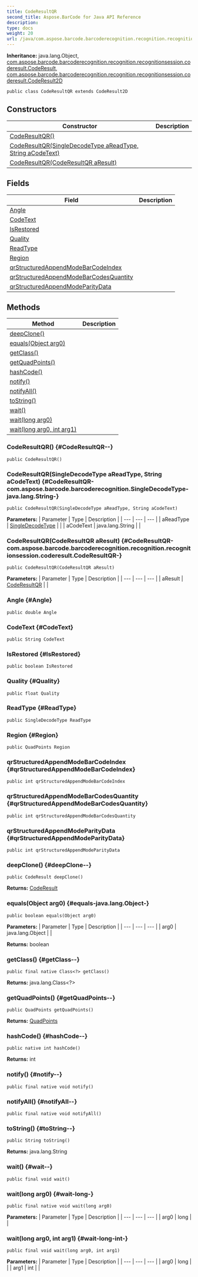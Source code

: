 ```yaml
---
title: CodeResultQR
second_title: Aspose.BarCode for Java API Reference
description: 
type: docs
weight: 20
url: /java/com.aspose.barcode.barcoderecognition.recognition.recognitionsession.coderesult/coderesultqr/
---
```

**Inheritance:**
java.lang.Object, [com.aspose.barcode.barcoderecognition.recognition.recognitionsession.coderesult.CodeResult](../../com.aspose.barcode.barcoderecognition.recognition.recognitionsession.coderesult/coderesult), [com.aspose.barcode.barcoderecognition.recognition.recognitionsession.coderesult.CodeResult2D](../../com.aspose.barcode.barcoderecognition.recognition.recognitionsession.coderesult/coderesult2d)
```
public class CodeResultQR extends CodeResult2D
```
## Constructors

| Constructor | Description |
| --- | --- |
| [CodeResultQR()](#CodeResultQR--) |  |
| [CodeResultQR(SingleDecodeType aReadType, String aCodeText)](#CodeResultQR-com.aspose.barcode.barcoderecognition.SingleDecodeType-java.lang.String-) |  |
| [CodeResultQR(CodeResultQR aResult)](#CodeResultQR-com.aspose.barcode.barcoderecognition.recognition.recognitionsession.coderesult.CodeResultQR-) |  |
## Fields

| Field | Description |
| --- | --- |
| [Angle](#Angle) |  |
| [CodeText](#CodeText) |  |
| [IsRestored](#IsRestored) |  |
| [Quality](#Quality) |  |
| [ReadType](#ReadType) |  |
| [Region](#Region) |  |
| [qrStructuredAppendModeBarCodeIndex](#qrStructuredAppendModeBarCodeIndex) |  |
| [qrStructuredAppendModeBarCodesQuantity](#qrStructuredAppendModeBarCodesQuantity) |  |
| [qrStructuredAppendModeParityData](#qrStructuredAppendModeParityData) |  |
## Methods

| Method | Description |
| --- | --- |
| [deepClone()](#deepClone--) |  |
| [equals(Object arg0)](#equals-java.lang.Object-) |  |
| [getClass()](#getClass--) |  |
| [getQuadPoints()](#getQuadPoints--) |  |
| [hashCode()](#hashCode--) |  |
| [notify()](#notify--) |  |
| [notifyAll()](#notifyAll--) |  |
| [toString()](#toString--) |  |
| [wait()](#wait--) |  |
| [wait(long arg0)](#wait-long-) |  |
| [wait(long arg0, int arg1)](#wait-long-int-) |  |
### CodeResultQR() {#CodeResultQR--}
```
public CodeResultQR()
```


### CodeResultQR(SingleDecodeType aReadType, String aCodeText) {#CodeResultQR-com.aspose.barcode.barcoderecognition.SingleDecodeType-java.lang.String-}
```
public CodeResultQR(SingleDecodeType aReadType, String aCodeText)
```


**Parameters:**
| Parameter | Type | Description |
| --- | --- | --- |
| aReadType | [SingleDecodeType](../../com.aspose.barcode.barcoderecognition/singledecodetype) |  |
| aCodeText | java.lang.String |  |

### CodeResultQR(CodeResultQR aResult) {#CodeResultQR-com.aspose.barcode.barcoderecognition.recognition.recognitionsession.coderesult.CodeResultQR-}
```
public CodeResultQR(CodeResultQR aResult)
```


**Parameters:**
| Parameter | Type | Description |
| --- | --- | --- |
| aResult | [CodeResultQR](../../com.aspose.barcode.barcoderecognition.recognition.recognitionsession.coderesult/coderesultqr) |  |

### Angle {#Angle}
```
public double Angle
```


### CodeText {#CodeText}
```
public String CodeText
```


### IsRestored {#IsRestored}
```
public boolean IsRestored
```


### Quality {#Quality}
```
public float Quality
```


### ReadType {#ReadType}
```
public SingleDecodeType ReadType
```


### Region {#Region}
```
public QuadPoints Region
```


### qrStructuredAppendModeBarCodeIndex {#qrStructuredAppendModeBarCodeIndex}
```
public int qrStructuredAppendModeBarCodeIndex
```


### qrStructuredAppendModeBarCodesQuantity {#qrStructuredAppendModeBarCodesQuantity}
```
public int qrStructuredAppendModeBarCodesQuantity
```


### qrStructuredAppendModeParityData {#qrStructuredAppendModeParityData}
```
public int qrStructuredAppendModeParityData
```


### deepClone() {#deepClone--}
```
public CodeResult deepClone()
```




**Returns:**
[CodeResult](../../com.aspose.barcode.barcoderecognition.recognition.recognitionsession.coderesult/coderesult)
### equals(Object arg0) {#equals-java.lang.Object-}
```
public boolean equals(Object arg0)
```




**Parameters:**
| Parameter | Type | Description |
| --- | --- | --- |
| arg0 | java.lang.Object |  |

**Returns:**
boolean
### getClass() {#getClass--}
```
public final native Class<?> getClass()
```




**Returns:**
java.lang.Class<?>
### getQuadPoints() {#getQuadPoints--}
```
public QuadPoints getQuadPoints()
```




**Returns:**
[QuadPoints](../../com.aspose.barcode.barcoderecognition.common.algorithms/quadpoints)
### hashCode() {#hashCode--}
```
public native int hashCode()
```




**Returns:**
int
### notify() {#notify--}
```
public final native void notify()
```




### notifyAll() {#notifyAll--}
```
public final native void notifyAll()
```




### toString() {#toString--}
```
public String toString()
```




**Returns:**
java.lang.String
### wait() {#wait--}
```
public final void wait()
```




### wait(long arg0) {#wait-long-}
```
public final native void wait(long arg0)
```




**Parameters:**
| Parameter | Type | Description |
| --- | --- | --- |
| arg0 | long |  |

### wait(long arg0, int arg1) {#wait-long-int-}
```
public final void wait(long arg0, int arg1)
```




**Parameters:**
| Parameter | Type | Description |
| --- | --- | --- |
| arg0 | long |  |
| arg1 | int |  |

